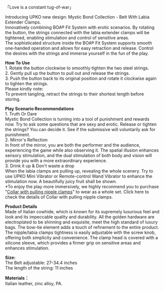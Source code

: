「Love is a constant tug-of-war」

Introducing UPKO new design: Mystic Bond Collection - Belt With Labia Extender Clamps.   
Innovatively combining BOA® Fit System with erotic scenarios. By rotating the button, the strings connected with the labia extender clamps will be tightened, enabling stimulation and control of sensitive areas.  
The sophisticated structure inside the BOA® Fit System supports smooth one-handed operation and allows for easy retraction and release. Control the desires with the strings and immerse yourself in the fun of the play.

**How To Use**  
1\. Rotate the button clockwise to smoothly tighten the two steel strings.  
2\. Gently pull up the button to pull out and release the strings.  
3\. Push the button back to its original position and rotate it clockwise again to tighten the strings.  
Please kindly note:  
To prevent tangling, retract the strings to their shortest length before storing.

**Play Scenario Recommendations**  
1\. Truth Or Dare  
Mystic Bond Collection is turning into a tool of punishment and rewards now. Try to ask some questions that are sexy and erotic. Release or tighten the strings? You can decide it. See if the submissive will voluntarily ask for punishment.  
2\. Mirror's Reflection  
In front of the mirror, you are both the performer and the audience, experiencing the game while also observing it. The spatial illusion enhances sensory stimulation, and the dual stimulation of both body and vision will provide you with a more extraordinary experience.  
3\. Drink it up & Don't waste a drop  
When the labia clamps are pulling up, revealing the whole scenery. Try to use UPKO Mini Vibrator or Remote-control Wand Vibrator to enhance the stimulation now. A beautifully juicy fruit shall be shown.   
\*To enjoy the play more immersively, we highly reconmend you to purchase "[Collar with pulling nipple clamps](https://www.upkoofficialshop.com/collections/new-arrivals-2021/products/mystic-bond-collection-collar-with-pulling-nipple-clamps)" to wear as a whole set. Click here to check the details of Collar with pulling nipple clamps.

**Product Details**  
Made of Italian cowhide, which is known for its supremely luxurious feel and look and its impeccable quality and durability. All the golden hardware are electroplated to be shinning and exquisite, meet the high standard of luxury bags. The bow-tie element adds a touch of refinement to the entire product. The nipple/labia clamps tightness is easily adjustable with the screw knob, offering both simplicity and convenience. The clamp head is covered with a silicone sleeve, which provides a firmer grip on sensitive areas and enhances stimulation.

**Size:**   
The Belt adjustable: 27-34.4 inches  
The length of the string: 11 inches

**Materials：**  
Italian leather, zinc alloy, PA.